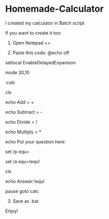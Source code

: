 # Homemade-Calculator
I created my calculator in Batch script

If you want to create it too:

1. Open Notepad ++

2. Paste this code:
@echo off

setlocal EnableDelayedExpansion

mode 30,10

:calc

cls

echo Add = +

echo Subtract = -

echo Divide = /

echo Multiply = *

echo Put your question here:

set /p equ=

set /a equ=!equ!

cls

echo Answer:!equ!

pause
goto calc

3. Save as .bat


Enjoy!
